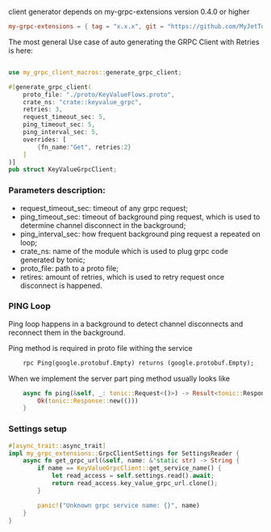 client generator depends on my-grpc-extensions version 0.4.0 or higher

```toml
my-grpc-extensions = { tag = "x.x.x", git = "https://github.com/MyJetTools/my-grpc-extensions.git" }
```

The most general Use case of auto generating the GRPC Client with Retries is here:

```rust

use my_grpc_client_macros::generate_grpc_client;

#[generate_grpc_client(
    proto_file: "./proto/KeyValueFlows.proto",
    crate_ns: "crate::keyvalue_grpc",
    retries: 3,
    request_timeout_sec: 5,
    ping_timeout_sec: 5,
    ping_interval_sec: 5,
    overrides: [
        {fn_name:"Get", retries:2}
    ]
)]
pub struct KeyValueGrpcClient;

```

### Parameters description:

* request_timeout_sec: timeout of any grpc request;
* ping_timeout_sec: timeout of background ping request, which is used to determine channel disconnect in the background;
* ping_interval_sec: how frequent background ping request a repeated on loop;
* crate_ns: name of the module which is used to plug grpc code generated by tonic;
* proto_file: path to a proto file;
* retires: amount of retries, which is used to retry request once disconnect is happened.

### PING Loop

Ping loop happens in a background to detect channel disconnects and reconnect them in the background.

Ping method is required in proto file withing the service
```proto
    rpc Ping(google.protobuf.Empty) returns (google.protobuf.Empty);

```

When we implement the server part ping method usually looks like

```rust
    async fn ping(&self, _: tonic::Request<()>) -> Result<tonic::Response<()>, tonic::Status> {
        Ok(tonic::Response::new(()))
    }
```



### Settings setup
```rust
#[async_trait::async_trait]
impl my_grpc_extensions::GrpcClientSettings for SettingsReader {
    async fn get_grpc_url(&self, name: &'static str) -> String {
        if name == KeyValueGrpcClient::get_service_name() {
            let read_access = self.settings.read().await;
            return read_access.key_value_grpc_url.clone();
        }

        panic!("Unknown grpc service name: {}", name)
    }
}


```
